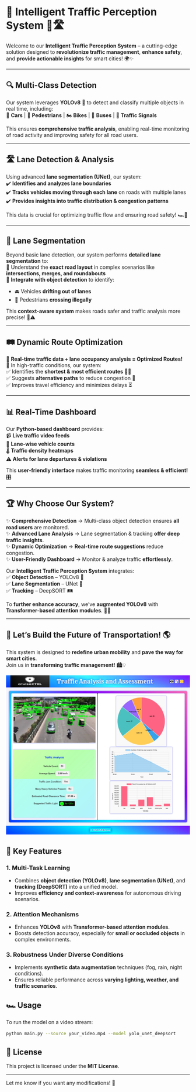 
# 🚦 Intelligent Traffic Perception System 🚗🛣️

Welcome to our **Intelligent Traffic Perception System** – a cutting-edge solution designed to **revolutionize traffic management**, **enhance safety**, and **provide actionable insights** for smart cities! 🌍✨

---

## 🔍 Multi-Class Detection  
Our system leverages **YOLOv8** 🦾 to detect and classify multiple objects in real time, including:  
🚗 **Cars** | 🚶 **Pedestrians** | 🏍 **Bikes** | 🚌 **Buses** | 🚦 **Traffic Signals**  

This ensures **comprehensive traffic analysis**, enabling real-time monitoring of road activity and improving safety for all road users.  

---

## 🛣️ Lane Detection & Analysis  
Using advanced **lane segmentation (UNet)**, our system:  
✔️ **Identifies and analyzes lane boundaries**  
✔️ **Tracks vehicles moving through each lane** on roads with multiple lanes  
✔️ **Provides insights into traffic distribution & congestion patterns**  

This data is crucial for optimizing traffic flow and ensuring road safety! 🏎️💨  

---

## 🏁 Lane Segmentation  
Beyond basic lane detection, our system performs **detailed lane segmentation** to:  
🔹 Understand the **exact road layout** in complex scenarios like **intersections, merges, and roundabouts**  
🔹 **Integrate with object detection** to identify:  
   - 🚘 Vehicles **drifting out of lanes**  
   - 🚶 Pedestrians **crossing illegally**  

This **context-aware system** makes roads safer and traffic analysis more precise! 🚥⚠️  

---

## 🛤️ Dynamic Route Optimization  
🔄 **Real-time traffic data + lane occupancy analysis = Optimized Routes!**  
📍 In high-traffic conditions, our system:  
✅ Identifies the **shortest & most efficient routes** 🚗💨  
✅ Suggests **alternative paths** to reduce congestion 🚦  
✅ Improves travel efficiency and minimizes delays ⏳  

---

## 📊 Real-Time Dashboard  
Our **Python-based dashboard** provides:  
📹 **Live traffic video feeds**  
🚗 **Lane-wise vehicle counts**  
🌡️ **Traffic density heatmaps**  
⚠️ **Alerts for lane departures & violations**  

This **user-friendly interface** makes traffic monitoring **seamless & efficient!** 🎛️  

---

## 🏆 Why Choose Our System?  
✨ **Comprehensive Detection** → Multi-class object detection ensures **all road users** are monitored.  
✨ **Advanced Lane Analysis** → Lane segmentation & tracking **offer deep traffic insights**.  
✨ **Dynamic Optimization** → **Real-time route suggestions** reduce congestion.  
✨ **User-Friendly Dashboard** → Monitor & analyze traffic **effortlessly**.  

Our **Intelligent Traffic Perception System** integrates:  
✅ **Object Detection** – YOLOv8 🦾  
✅ **Lane Segmentation** – UNet 🎯  
✅ **Tracking** – DeepSORT 🛤️  

To **further enhance accuracy**, we’ve **augmented YOLOv8** with **Transformer-based attention modules**. 🤖🚀  

---

## 🚀 Let’s Build the Future of Transportation! 🌎  
This system is designed to **redefine urban mobility** and **pave the way for smart cities**.  
Join us in **transforming traffic management!** 🏙️💡  


![cruiseCTRL](Result/traffic_analysis_dash.jpg)

## 🚀 Key Features  

### 1. Multi-Task Learning  
- Combines **object detection (YOLOv8)**, **lane segmentation (UNet)**, and **tracking (DeepSORT)** into a unified model.  
- Improves **efficiency and context-awareness** for autonomous driving scenarios.  

### 2. Attention Mechanisms  
- Enhances **YOLOv8** with **Transformer-based attention modules**.  
- Boosts detection accuracy, especially for **small or occluded objects** in complex environments.  

### 3. Robustness Under Diverse Conditions  
- Implements **synthetic data augmentation** techniques (fog, rain, night conditions).  
- Ensures reliable performance across **varying lighting, weather, and traffic scenarios**.  

## 🏎️ Usage  

To run the model on a video stream:  
```bash
python main.py --source your_video.mp4 --model yolo_unet_deepsort
```  

## 📜 License  
This project is licensed under the **MIT License**.  

---  

Let me know if you want any modifications! 🚀
